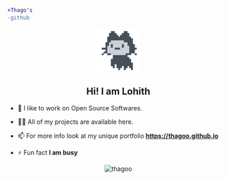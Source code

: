 ```diff
+Thago's
-github
```

<p align="center">
<img alt="github-icon" src="./github.gif" width='20%'/> 
</p>
<h2 align="center">Hi! I am Lohith </h2>

- 🌱 I like to work on Open Source Softwares.

- 👨‍💻 All of my projects are available here.

- 📫 For more info look at my unique portfolio **https://thagoo.github.io**

- ⚡ Fun fact **I am busy**

<p align="center"> <img src="https://komarev.com/ghpvc/?username=thagoo" alt="thagoo" width="20%" /> </p>
